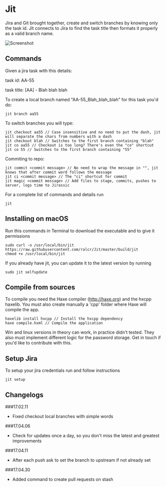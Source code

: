 # Jit
Jira and Git brought together, create and switch branches by knowing only the task id.
Jit connects to Jira to find the task title then formats it properly as a valid branch name.

![Screenshot](https://s29.postimg.org/k30u3u3x3/jit.png)

## Commands
Given a jira task with this details:
  
  task id: AA-55
  
  task title: [AA] - Blah blah blah

To create a local branch named "AA-55_Blah_blah_blah" for this task you'd do:

	jit branch aa55	

To switch branches you will type: 

	jit checkout aa55 // Case insensitive and no need to put the dash, jit will separate the chars from numbers with a dash
	jit checkout blah // Switches to the first branch containing "blah"
	jit co aa55 // Checkout is too long? There's even the "co" shortcut
	jit co 55 // Switches to the first branch containing "55"

Commiting to repo:

	jit commit <commit message> // No need to wrap the message in "", jit knows that after commit word follows the message
	jit ci <commit message> // The "ci" shortcut for commit
	jit magic <commit message> // Add files to stage, commits, pushes to server, logs time to Jirassic

For a complete list of commands and details run

	jit

## Installing on macOS

Run this commands in Terminal to download the executable and to give it permissions

	sudo curl -o /usr/local/bin/jit https://raw.githubusercontent.com/ralcr/Jit/master/build/jit
	chmod +x /usr/local/bin/jit

If you already have jit, you can update it to the latest version by running

    sudo jit selfupdate

## Compile from sources
To compile you need the Haxe compiler (http://haxe.org) and the hxcpp haxelib. You must also create manually a 'cpp' folder where Haxe will compile the app.

	haxelib install hxcpp // Install the hxcpp dependency
	haxe compile.hxml // Compile the application

Win and linux versions in theory can work, in practice didn't tested. They also must implement different logic for the password storage. Get in touch if you'd like to contribute with this.

## Setup Jira
To setup your jira credentials run and follow instructions

    jit setup

## Changelogs

###17.02.11
- Fixed checkout local branches with simple words

###17.04.06
- Check for updates once a day, so you don't miss the latest and greatest improvements

###17.04.11
- After each push ask to set the branch to upstream if not already set

###17.04.30
- Added command to create pull requests on stash